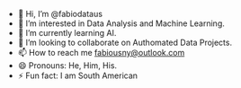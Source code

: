 - 👋 Hi, I’m @fabiodataus
- 👀 I’m interested in Data Analysis and Machine Learning.
- 🌱 I’m currently learning AI.
- 💞️ I’m looking to collaborate on Authomated Data Projects.
- 📫 How to reach me fabiousny@outlook.com
- 😄 Pronouns: He, Him, His.
- ⚡ Fun fact: I am South American

<!---
fabiodataus/fabiodataus is a ✨ special ✨ repository because its `README.md` (this file) appears on your GitHub profile.
You can click the Preview link to take a look at your changes.
--->
